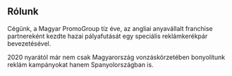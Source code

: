 ## Rólunk

Cégünk, a Magyar PromoGroup tíz éve, az angliai anyavállalt franchise partnereként kezdte hazai pályafutását egy speciális reklámkerékpár bevezetésével.

2020 nyarától már nem csak Magyarország vonzáskörzetében bonyolítunk reklám kampányokat hanem Spanyolországban is.
